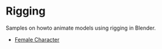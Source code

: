 # Rigging

Samples on howto animate models using rigging in Blender.

* [Female Character](https://blendswap.com/blend/24118)
